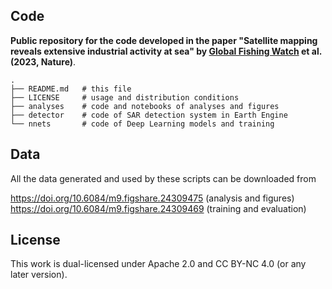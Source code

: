 ## Code

**Public repository for the code developed in the paper "Satellite mapping
reveals extensive industrial activity at sea" by [Global Fishing
Watch](https://globalfishingwatch.org) et al. (2023, Nature)**.

    .
    ├── README.md   # this file
    ├── LICENSE     # usage and distribution conditions
    ├── analyses    # code and notebooks of analyses and figures
    ├── detector    # code of SAR detection system in Earth Engine
    └── nnets       # code of Deep Learning models and training

## Data

All the data generated and used by these scripts can be downloaded from

<https://doi.org/10.6084/m9.figshare.24309475> (analysis and figures)  
<https://doi.org/10.6084/m9.figshare.24309469> (training and evaluation)

## License

This work is dual-licensed under Apache 2.0 and CC BY-NC 4.0 (or any later version).
